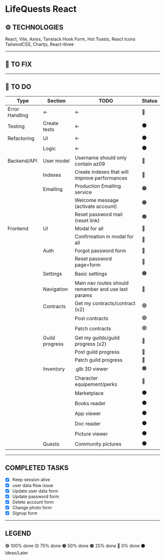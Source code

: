 # LifeQuests React

## ⚙️ TECHNOLOGIES
React, Vite, Axios, Tanstack
Hook Form, Hot Toasts, React Icons
TailwindCSS, Chartjs, React-three
___

## 🔧 TO FIX


___

## 🔳 TO DO
| Type           | Section        | TODO                                                | Status |
| -------------- | -------------- | --------------------------------------------------- | ------ |
| Error Handling | ←              | ←                                                   | 🔴     |
| Testing        | Create tests   | ←                                                   | ⚫     |
| Refactoring    | UI             | ←                                                   | ⚫     |
|                | Logic          | ←                                                   | ⚫     |
| Backend/API    | User model     | Username should only contain az09                   | 🔴     |
|                | Indexes        | Create indexes that will improve performances       | 🔴     |
|                | Emailing       | Production Emailing service                         | 🟠     |
|                |                | Welcome message (activate account)                  | 🟠     |
|                |                | Reset password mail (reset link)                    | 🟠     |
| Frontend       | UI             | Modal for all                                       | 🔴     |
|                |                | Confirmation in modal for all                       | 🔴     |
|                | Auth           | Forgot password form                                | 🔴     |
|                |                | Reset password page+form                            | 🔴     |
|                | Settings       | Basic settings                                      | 🟠     |
|                | Navigation     | Main nav routes should remember and use last params | 🔴     |
|                | Contracts      | Get my contracts/contract (x2)                      | 🟢     |
|                |                | Post contracts                                      | 🟢     |
|                |                | Patch contracts                                     | 🟢     |
|                | Guild progress | Get my guilds/guild progress (x2)                   | 🔴     |
|                |                | Post guild progress                                 | 🔴     |
|                |                | Patch guild progress                                | 🔴     |
|                | Inventory      | .glb 3D viewer                                      | 🟠     |
|                |                | Character equipement/perks                          | 🔴     |
|                |                | Marketplace                                         | ⚫     |
|                |                | Books reader                                        | ⚫     |
|                |                | App viewer                                          | ⚫     |
|                |                | Doc reader                                          | ⚫     |
|                |                | Picture viewer                                      | ⚫     |
|                | Quests         | Community pictures                                  | ⚫     |

___

## COMPLETED TASKS
- [x] Keep session alive
- [x] user data flow issue
- [x] Update user data form
- [x] Update password form
- [x] Delete account form
- [x] Change photo form
- [x] Signup form

___

## LEGEND
🟢 100% done
🟡 75% done
🟠 50% done
🟤 25% done
🔴 0% done
⚫ Ideas/Later